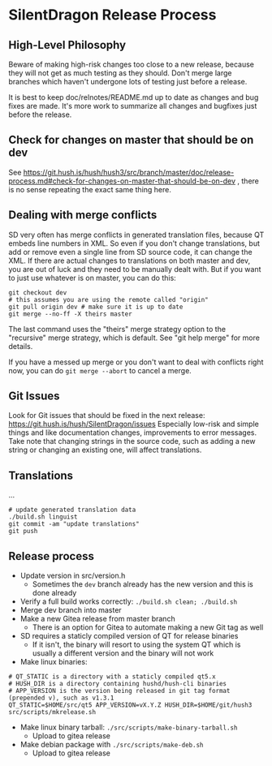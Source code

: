 # SilentDragon Release Process

## High-Level Philosophy

Beware of making high-risk changes too close to a new release, because they will not get as much testing as they should. Don't merge large branches which haven't undergone lots of testing just before a release.

It is best to keep doc/relnotes/README.md up to date as changes and bug fixes are made. It's more work to summarize all changes and bugfixes just before the release.

## Check for changes on master that should be on dev

See https://git.hush.is/hush/hush3/src/branch/master/doc/release-process.md#check-for-changes-on-master-that-should-be-on-dev , there is no sense repeating the exact same thing here.


## Dealing with merge conflicts

SD very often has merge conflicts in generated translation files, because QT embeds line numbers in XML. So even if you don't change translations, but add or remove even a single line from SD source code, it can change the XML. If there are actual changes to translations on both master and dev, you are out of luck and they need to be manually dealt with. But if you want to just use whatever is on master, you can do this:

```
git checkout dev
# this assumes you are using the remote called "origin"
git pull origin dev # make sure it is up to date
git merge --no-ff -X theirs master
```

The last command uses the "theirs" merge strategy option to the "recursive" merge strategy, which is default. See "git help merge" for more details.

If you have a messed up merge or you don't want to deal with conflicts right now, you can do `git merge --abort` to cancel a merge.

## Git Issues

Look for Git issues that should be fixed in the next release: https://git.hush.is/hush/SilentDragon/issues Especially low-risk and simple things and like documentation changes, improvements to error messages. Take note that changing strings in the source code, such as adding a new string or changing an existing one, will affect translations.

## Translations

...

```
# update generated translation data
./build.sh linguist
git commit -am "update translations"
git push
```

## Release process

* Update version in src/version.h
  * Sometimes the `dev` branch already has the new version and this is done already
* Verify a full build works correctly: `./build.sh clean; ./build.sh`
* Merge dev branch into master
* Make a new Gitea release from master branch
  * There is an option for Gitea to automate making a new Git tag as well
* SD requires a staticly compiled version of QT for release binaries
  * If it isn't, the binary will resort to using the system QT which is usually a different version and the binary will not work
* Make linux binaries:
```
# QT_STATIC is a directory with a staticly compiled qt5.x
# HUSH_DIR is a directory containing hushd/hush-cli binaries
# APP_VERSION is the version being released in git tag format (prepended v), such as v1.3.1
QT_STATIC=$HOME/src/qt5 APP_VERSION=vX.Y.Z HUSH_DIR=$HOME/git/hush3 src/scripts/mkrelease.sh
```
* Make linux binary tarball: `./src/scripts/make-binary-tarball.sh`
  * Upload to gitea release
* Make debian package with `./src/scripts/make-deb.sh`
  * Upload to gitea release
